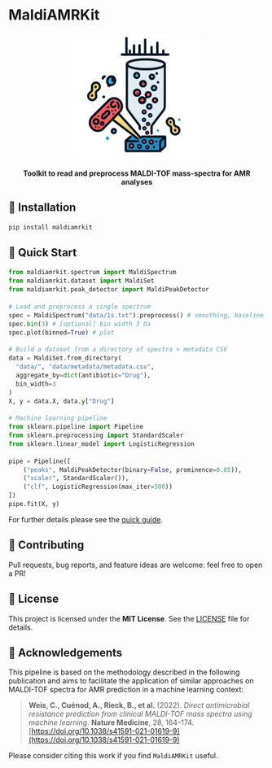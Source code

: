 # MaldiAMRKit

<p align="center">
  <img src="docs/maldiamrkit.png" alt="MaldiAMRKit" width="250"/>
</p>
<p align="center">
  <strong>Toolkit to read and preprocess MALDI-TOF mass-spectra for AMR analyses</strong>
</p>

## 🚀 Installation

```bash
pip install maldiamrkit
```

## 🏃 Quick Start

```python
from maldiamrkit.spectrum import MaldiSpectrum
from maldiamrkit.dataset import MaldiSet
from maldiamrkit.peak_detector import MaldiPeakDetector

# Load and preprocess a single spectrum
spec = MaldiSpectrum("data/1s.txt").preprocess() # smoothing, baseline removal, normalisation
spec.bin(3) # [optional] bin width 3 Da
spec.plot(binned=True) # plot

# Build a dataset from a directory of spectra + metadata CSV
data = MaldiSet.from_directory(
  "data/", "data/metadata/metadata.csv",
  aggregate_by=dict(antibiotic="Drug"),
  bin_width=3
)
X, y = data.X, data.y["Drug"]

# Machine learning pipeline
from sklearn.pipeline import Pipeline
from sklearn.preprocessing import StandardScaler
from sklearn.linear_model import LogisticRegression

pipe = Pipeline([
    ("peaks", MaldiPeakDetector(binary=False, prominence=0.05)),
    ("scaler", StandardScaler()),
    ("clf", LogisticRegression(max_iter=500))
])
pipe.fit(X, y)
```
For further details please see the [quick guide](docs/quick_guide.ipynb).

## 🤝 Contributing

Pull requests, bug reports, and feature ideas are welcome: feel free to open a PR!

## 📝 License

This project is licensed under the **MIT License**. See the [LICENSE](LICENSE) file for details.

## 🙏 Acknowledgements

This pipeline is based on the methodology described in the following publication and aims to facilitate the application of similar approaches on MALDI-TOF spectra for AMR prediction in a machine learning context:

> **Weis, C., Cuénod, A., Rieck, B., et al.** (2022). *Direct antimicrobial resistance prediction from clinical MALDI-TOF mass spectra using machine learning*. **Nature Medicine**, 28, 164–174. [https://doi.org/10.1038/s41591-021-01619-9](https://doi.org/10.1038/s41591-021-01619-9)

Please consider citing this work if you find `MaldiAMRKit` useful.